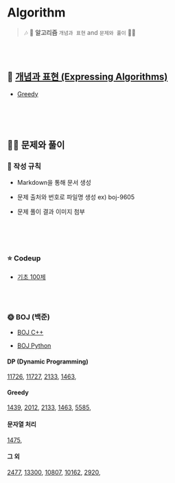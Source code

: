# Algorithm 

> 🎶 🛬 **알고리즘** `개념과 표현` and `문제와 풀이`  🛬🎶
</br>
</br>

## 📝 [개념과 표현 (Expressing Algorithms)](https://github.com/devAon/Algorithm/tree/master/Expressing%20Algorithms)
* [Greedy](https://github.com/devAon/Algorithm/blob/master/Expressing%20Algorithms/Greedy.md)
  

</br>
</br>
</br>


## 👩‍💻 문제와 풀이

### 📌 작성 규칙

* Markdown을 통해 문서 생성

* 문제 출처와 번호로 파일명 생성 ex) boj-9605

* 문제 풀이 결과 이미지 첨부
</br>
</br>
</br>

### ⭐ Codeup

* [기초 100제](https://github.com/devAon/Algorithm/tree/master/Codeup)

<br>
<br>

### 🌞 BOJ (백준)

* [BOJ C++](https://github.com/devAon/Algorithm/tree/master/BOJ-C%2B%2B)

* [BOJ Python](https://github.com/devAon/Algorithm/tree/master/BOJ-Python)



#### DP (Dynamic Programming)
[11726](https://github.com/devAon/Algorithm/blob/master/BOJ-C%2B%2B/boj-11726.md), 
[11727](https://github.com/devAon/Algorithm/commit/f6d6401e8b52a264456d305bc03b580b92919756), 
[2133](https://github.com/devAon/Algorithm/blob/master/BOJ-C%2B%2B/boj-2133.md), 
[1463](https://github.com/devAon/Algorithm/blob/master/BOJ-C%2B%2B/boj-1463.md), 

#### Greedy
[1439](https://github.com/devAon/Algorithm/blob/master/BOJ-Python/boj-1439.md), 
[2012](https://github.com/devAon/Algorithm/blob/master/BOJ-Python/boj-2012.md), 
[2133](https://github.com/devAon/Algorithm/blob/master/BOJ-C%2B%2B/boj-2133.md), 
[1463](https://github.com/devAon/Algorithm/blob/master/BOJ-C%2B%2B/boj-1463.md), 
[5585](https://github.com/devAon/Algorithm/blob/master/BOJ-Python/boj-5585.md), 

#### 문자열 처리
[1475](https://github.com/devAon/Algorithm/blob/master/BOJ-C%2B%2B/boj-11726.md), 

#### 그 외
[2477](), 
[13300](https://github.com/devAon/Algorithm/blob/master/BOJ-C%2B%2B/boj-13300.md), 
[10807](https://github.com/devAon/Algorithm/blob/master/BOJ-C%2B%2B/boj-10807.md), 
[10162](https://github.com/devAon/Algorithm/blob/master/BOJ-C%2B%2B/boj-10162.md), 
[2920](https://github.com/devAon/Algorithm/blob/master/BOJ-Python/boj-2920.md), 
